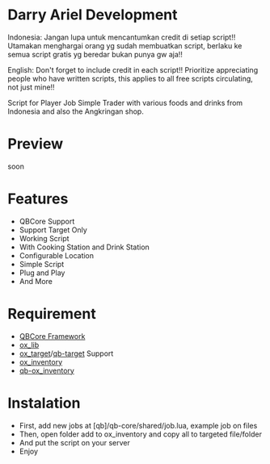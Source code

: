 # Darry Ariel Development

Indonesia:
Jangan lupa untuk mencantumkan credit di setiap script!!
Utamakan menghargai orang yg sudah membuatkan script, berlaku ke semua script gratis yg beredar bukan punya gw aja!!

English:
Don't forget to include credit in each script!!
Prioritize appreciating people who have written scripts, this applies to all free scripts circulating, not just mine!!

Script for Player Job Simple Trader with various foods and drinks from Indonesia and also the Angkringan shop.

# Preview
soon

# Features
- QBCore Support
- Support Target Only
- Working Script
- With Cooking Station and Drink Station
- Configurable Location
- Simple Script
- Plug and Play
- And More

# Requirement
- [QBCore Framework](https://github.com/qbcore-framework)
- [ox_lib](https://github.com/overextended/ox_lib)
- [ox_target](https://github.com/overextended/ox_target)/[qb-target](https://github.com/qbcore-framework/qb-target) Support
- [ox_inventory](https://github.com/overextended/ox_inventory)
- [qb-ox_inventory](https://github.com/mahanmoulaei/qb-ox_inventory)

# Instalation
- First, add new jobs at [qb]/qb-core/shared/job.lua, example job on files
- Then, open folder add to ox_inventory and copy all to targeted file/folder
- And put the script on your server
- Enjoy
